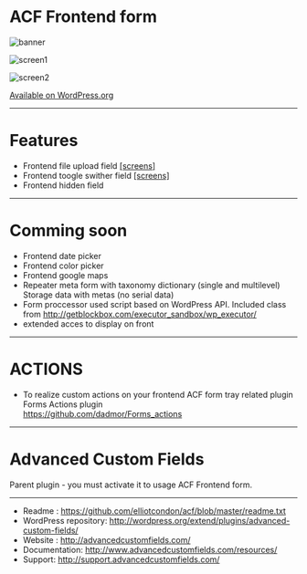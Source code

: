 # ACF Frontend form

![banner](https://github.com/dadmor/ACF_frontend_display/blob/master/banner-772x250.png)

![screen1](https://github.com/dadmor/ACF_frontend_display/blob/master/screenshot-1.png)

![screen2](https://github.com/dadmor/ACF_frontend_display/blob/master/screenshot-2.png)

<a href="https://wordpress.org/plugins/acf-frontend-display/">Available on WordPress.org</a>


-----------------------

# Features

* Frontend file upload field <a href="https://github.com/dadmor/ACF_frontend_display/wiki/ACF-frontend-display-Pack"> [screens] </a>
* Frontend toogle swither field <a href="https://github.com/dadmor/ACF_frontend_display/wiki/ACF-frontend-display-Pack"> [screens] </a>
* Frontend hidden field

-----------------------

# Comming soon

* Frontend date picker 
* Frontend color picker
* Frontend google maps
* Repeater meta form with taxonomy dictionary (single and multilevel) Storage data with metas (no serial data)
* Form proccessor used script based on WordPress API. Included class from http://getblockbox.com/executor_sandbox/wp_executor/
* extended acces to display on front

-----------------------

# ACTIONS

* To realize custom actions on your frontend ACF form tray related plugin <br/> Forms Actions plugin <br/> <a href="https://github.com/dadmor/Forms_actions">https://github.com/dadmor/Forms_actions</a>

-----------------------

# Advanced Custom Fields

Parent plugin - you must activate it to usage ACF Frontend form.

-----------------------

* Readme : https://github.com/elliotcondon/acf/blob/master/readme.txt
* WordPress repository: http://wordpress.org/extend/plugins/advanced-custom-fields/
* Website : http://advancedcustomfields.com/
* Documentation: http://www.advancedcustomfields.com/resources/
* Support: http://support.advancedcustomfields.com/
